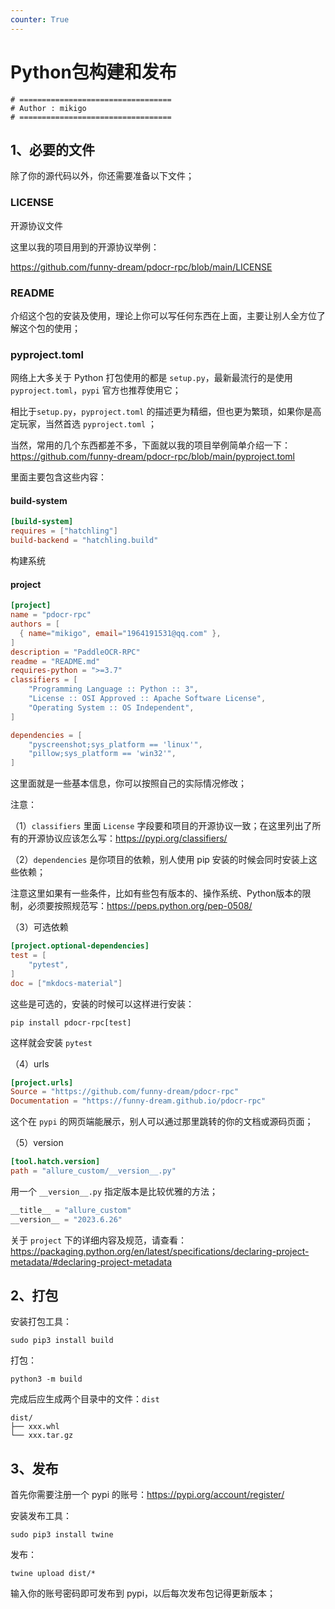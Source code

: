 ```yaml
---
counter: True
---
```


# Python包构建和发布

```shell
# ==================================
# Author : mikigo
# ==================================
```


## 1、必要的文件

除了你的源代码以外，你还需要准备以下文件；

### LICENSE

开源协议文件

这里以我的项目用到的开源协议举例：

https://github.com/funny-dream/pdocr-rpc/blob/main/LICENSE

### README

介绍这个包的安装及使用，理论上你可以写任何东西在上面，主要让别人全方位了解这个包的使用；

### pyproject.toml

网络上大多关于 Python 打包使用的都是 `setup.py`，最新最流行的是使用 `pyproject.toml`，`pypi` 官方也推荐使用它；

相比于`setup.py`，`pyproject.toml` 的描述更为精细，但也更为繁琐，如果你是高定玩家，当然首选 `pyproject.toml` ；

当然，常用的几个东西都差不多，下面就以我的项目举例简单介绍一下：https://github.com/funny-dream/pdocr-rpc/blob/main/pyproject.toml

里面主要包含这些内容：

#### build-system

```toml
[build-system]
requires = ["hatchling"]
build-backend = "hatchling.build"
```

构建系统

#### project

```toml
[project]
name = "pdocr-rpc"
authors = [
  { name="mikigo", email="1964191531@qq.com" },
]
description = "PaddleOCR-RPC"
readme = "README.md"
requires-python = ">=3.7"
classifiers = [
    "Programming Language :: Python :: 3",
    "License :: OSI Approved :: Apache Software License",
    "Operating System :: OS Independent",
]

dependencies = [
    "pyscreenshot;sys_platform == 'linux'",
    "pillow;sys_platform == 'win32'",
]

```

这里面就是一些基本信息，你可以按照自己的实际情况修改；

注意：

（1）`classifiers` 里面 `License` 字段要和项目的开源协议一致；在这里列出了所有的开源协议应该怎么写：https://pypi.org/classifiers/

（2）`dependencies` 是你项目的依赖，别人使用 pip 安装的时候会同时安装上这些依赖；

注意这里如果有一些条件，比如有些包有版本的、操作系统、Python版本的限制，必须要按照规范写：https://peps.python.org/pep-0508/

（3）可选依赖

```toml
[project.optional-dependencies]
test = [
    "pytest",
]
doc = ["mkdocs-material"]
```

这些是可选的，安装的时候可以这样进行安装：

```shell
pip install pdocr-rpc[test]
```

这样就会安装 `pytest`

（4）urls

```toml
[project.urls]
Source = "https://github.com/funny-dream/pdocr-rpc"
Documentation = "https://funny-dream.github.io/pdocr-rpc"
```

这个在 `pypi` 的网页端能展示，别人可以通过那里跳转的你的文档或源码页面；

（5）version

```toml
[tool.hatch.version]
path = "allure_custom/__version__.py"
```

用一个 `__version__.py` 指定版本是比较优雅的方法；

```python
__title__ = "allure_custom"
__version__ = "2023.6.26"
```



关于 `project` 下的详细内容及规范，请查看：https://packaging.python.org/en/latest/specifications/declaring-project-metadata/#declaring-project-metadata

## 2、打包

安装打包工具：

```shell
sudo pip3 install build
```

打包：

```shell
python3 -m build
```

完成后应生成两个目录中的文件：`dist`

```
dist/
├── xxx.whl
└── xxx.tar.gz
```

## 3、发布

首先你需要注册一个  pypi 的账号：https://pypi.org/account/register/

安装发布工具：

```shell
sudo pip3 install twine
```

发布：

```shell
twine upload dist/*
```

输入你的账号密码即可发布到 pypi，以后每次发布包记得更新版本；

